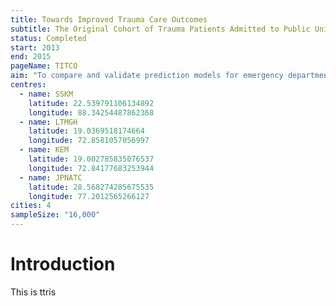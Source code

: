```yaml
---
title: Towards Improved Trauma Care Outcomes
subtitle: The Original Cohort of Trauma Patients Admitted to Public University Hospitals in Urban India
status: Completed
start: 2013
end: 2015
pageName: TITCO
aim: "To compare and validate prediction models for emergency department trauma triage"
centres:
  - name: SSKM
    latitude: 22.539791106134892
    longitude: 88.34254487862368
  - name: LTMGH
    latitude: 19.0369518174664 
    longitude: 72.8581057056997
  - name: KEM
    latitude: 19.002785835076537 
    longitude: 72.84177683253944
  - name: JPNATC
    latitude: 28.568274285675535 
    longitude: 77.2012565266127
cities: 4
sampleSize: "16,000"
---
```


# Introduction
This is ttris
